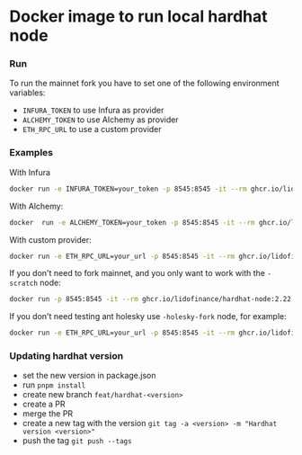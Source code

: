 # Docker image to run local hardhat node

### Run

To run the mainnet fork you have to set one of the following environment variables:

- `INFURA_TOKEN` to use Infura as provider
- `ALCHEMY_TOKEN` to use Alchemy as provider
- `ETH_RPC_URL` to use a custom provider

### Examples
With Infura
```bash
docker run -e INFURA_TOKEN=your_token -p 8545:8545 -it --rm ghcr.io/lidofinance/hardhat-node:2.22.19
```
With Alchemy:
```bash
docker  run -e ALCHEMY_TOKEN=your_token -p 8545:8545 -it --rm ghcr.io/lidofinance/hardhat-node:2.22.19
```
With custom provider:
```bash
docker run -e ETH_RPC_URL=your_url -p 8545:8545 -it --rm ghcr.io/lidofinance/hardhat-node:2.22.19
```
If you don't need to fork mainnet, and you only want to work with the `-scratch` node:
```bash
docker run -p 8545:8545 -it --rm ghcr.io/lidofinance/hardhat-node:2.22.19-scratch
```
If you don't need testing ant holesky use `-holesky-fork` node, for example:
```bash
docker run -e ETH_RPC_URL=your_url -p 8545:8545 -it --rm ghcr.io/lidofinance/hardhat-node:2.22.19-holesky-fork
```
### Updating hardhat version

- set the new version in package.json
- run `pnpm install`
- create new branch `feat/hardhat-<version>`
- create a PR
- merge the PR
- create a new tag with the version `git tag -a <version> -m "Hardhat version <version>"`
- push the tag `git push --tags`
